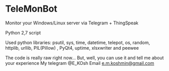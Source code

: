 # TeleMonBot
Monitor your Windows/Linux server via Telegram + ThingSpeak

Python 2,7 script

Used python libraries: psutil, sys, time, datetime, telepot, os, random, httplib, urllib, PIL(Pillow) , PyQt4, uptime, xlsxwriter and peewee

The code is really raw right now... But, well, you can use it and tell me about your experience
My telegram @E_KOsh
Email e.m.koshmin@gmail.com
